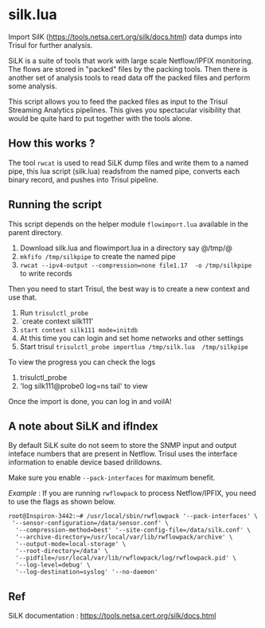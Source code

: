 silk.lua
========

Import SilK (https://tools.netsa.cert.org/silk/docs.html)  data dumps into Trisul for further analysis.

SiLK is a suite of tools that work with large scale Netflow/IPFIX monitoring.  The flows are stored in "packed" files by the packing tools. Then there is another set of analysis tools to read data off the packed files and perform some analysis.

This script allows you to feed the packed files as input to the Trisul Streaming Analytics pipelines. This gives you spectacular visibility that would be quite hard to put together with the tools alone. 



How this works ?
-----------------

The tool `rwcat` is used to read SiLK dump files and write them to a named pipe, this lua script (silk.lua) readsfrom the named pipe, converts each binary record, and pushes into Trisul pipeline.


Running the script
-----------------

This script depends on the helper module `flowimport.lua` available in the parent directory. 

1. Download silk.lua and flowimport.lua in a directory say @/tmp/@
2. `mkfifo /tmp/silkpipe` to create the named pipe
3. `rwcat --ipv4-output --compression=none file1.17  -o /tmp/silkpipe` to write records

Then you need to start Trisul, the best way is to create a new context and use that.
1. Run `trisulctl_probe`
2. `create context silk111'
3. `start context silk111 mode=initdb`
4. At this time you can login and set home networks and other settings
5. Start trisul `trisulctl_probe importlua /tmp/silk.lua  /tmp/silkpipe`

To view the progress you can check the logs
1. trisulctl_probe 
2. 'log silk111@probe0 log=ns tail' to view

Once the import is done, you can log in and voilA! 


A note about SiLK and ifIndex  
------------------
By default SiLK suite do not seem to store the SNMP input and output inteface numbers that are present in Netflow.  Trisul uses the interface information to enable device based drilldowns.    


Make sure you enable `--pack-interfaces` for maximum benefit. 

*Example* : If you are running `rwflowpack` to process Netflow/IPFIX, you need to use the flags as shown below. 

````
root@Inspiron-3442:~# /usr/local/sbin/rwflowpack '--pack-interfaces' \
 '--sensor-configuration=/data/sensor.conf' \
  '--compression-method=best' '--site-config-file=/data/silk.conf' \
  '--archive-directory=/usr/local/var/lib/rwflowpack/archive' \
  '--output-mode=local-storage' \
  '--root-directory=/data' \
  '--pidfile=/usr/local/var/lib/rwflowpack/log/rwflowpack.pid' \
  '--log-level=debug' \
  '--log-destination=syslog' '--no-daemon'
````


Ref
----

SiLK documentation : https://tools.netsa.cert.org/silk/docs.html